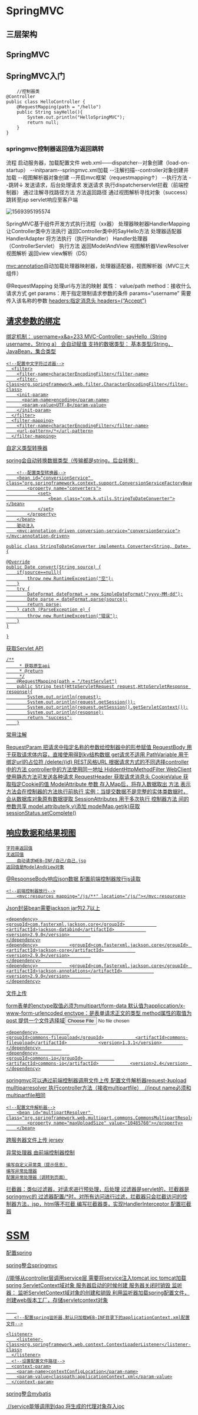 # SpringMVC

## 三层架构

## SpringMVC

## SpringMVC入门

```
	//控制器类
@Controller
public class HelloController {
    @RequestMapping(path = "/hello")
    public String sayHello(){
        System.out.println("HelloSpringMVC");
        return null;
    }
}
```

### springmvc控制器返回值为返回跳转

流程
	启动服务器，加载配置文件
		web.xml——dispatcher--对象创建（load-on-startup）
			--initparam--springmvc.xml加载
				--注解扫描--controller对象创建并加载
				--视图解析器对象创建
				--开启mvc框架（requestmapping↑）
					--执行方法
						--跳转↓
	发送请求，后台处理请求
		<a>发送请求
			执行dispatcherservlet拦截（前端控制器）
				通过注解寻找路径方法
					方法返回路径
						通过视图解析寻找对象（success）
							跳转至jsp
								servlet响应至客户端

![1569395195574](C:\Users\feketerigo\AppData\Roaming\Typora\typora-user-images\1569395195574.png)

SpringMVC基于组件开发方式执行流程（xx器）
	处理器映射器HandlerMapping
		让Controller类中方法执行
			返回Controller类中的SayHello方法
	处理器适配器HandlerAdapter
		将方法执行（执行Handler）
	Handler处理器（ControllerServlet）
		执行方法
			返回ModelAndView
	视图解析器ViewResolver
		视图解析
			返回view
	view解析（DS）

<mvc:annotation>自动加载处理器映射器，处理器适配器，视图解析器（MVC三大组件）

@RequestMapping 
	处理url与方法的映射
	属性：
		value/path
		method：接收什么请求方式
			<a>get
		params：用于指定限制请求参数的条件
        	params=“username” 需要传入该名称的参数
        		<a href="user/x?username=x">
        headers:指定消息头
        	headers={“Accept”}
        		 
## 请求参数的绑定
绑定机制：
	username=x&a=233
		MVC-Controller-
			sayHello（String username，String a）
				会自动赋值
支持的数据类型：
	基本类型/String，JavaBean，集合类型

```
<!--配置中文字符过滤器-->
  <filter>
    <filter-name>characterEncodingFilter</filter-name>
    <filter-class>org.springframework.web.filter.CharacterEncodingFilter</filter-class>
    <init-param>
      <param-name>encoding</param-name>
      <param-value>UTF-8</param-value>
    </init-param>
  </filter>
  <filter-mapping>
    <filter-name>characterEncodingFilter</filter-name>
    <url-pattern>/*</url-pattern>
  </filter-mapping>
```

自定义类型转换器

spring会自动转换数据类型（传输都是string，后台转换）
	

```
	<!--配置类型转换器-->
    <bean id="conversionService" class="org.springframework.context.support.ConversionServiceFactoryBean">
        <property name="converters">
            <set>
                <bean class="com.k.utils.StringToDateConverter"></bean>
            </set>
        </property>
    </bean>
    驱动注入
    <mvc:annotation-driven conversion-service="conversionService"></mvc:annotation-driven>
```

```
public class StringToDateConverter implements Converter<String, Date> {

@Override
public Date convert(String source) {
    if(source==null){
        throw new RuntimeException("空");
    }
    try {
        DateFormat dateFormat = new SimpleDateFormat("yyyy-MM-dd");
        Date parse = dateFormat.parse(source);
        return parse;
    } catch (ParseException e) {
        throw new RuntimeException("错误");
    }
}

}
```

获取Servlet API
	

```
/**
     * 获取原生api
     * @return
     */
    @RequestMapping(path = "/testServlet")
    public String test(HttpServletRequest request,HttpServletResponse response){
        System.out.println(request);
        System.out.println(request.getSession());
        System.out.println(request.getSession().getServletContext());
        System.out.println(response);
        return "success";
    }
```

常用注解

RequestParam
	把请求中指定名称的参数给控制器中的形参赋值
RequestBody
	用于获取请求体内容，直接使用得到kv结构数据
	get请求不适用
PathVariable
	用于绑定url的占位符
		/delete/{id}
REST风格URL
	根据请求方式的不同选择controller中的方法
    controller中的方法使用同一地址
HiddentHttpMethodFilter
	WebClient使用静态方法可发送各种请求
RequestHeader
	获取请求消息头
CookieValue
	获取指定Cookie的值
ModelAttribute
	参数
		存入Map后，将存入数据取出
	方法
		表示方法会在控制器的方法执行前执行
			实例：当提交数据不是完整的实体类数据时，会从数据库对象原有数据提取
SessionAttributes
	用于多次执行 控制器方法 间的参数共享
	model.attribute(k,v)添加
	modelMap.get(k)获取
	sessionStatus.setComplete()

## 响应数据和结果视图
	字符串返回值
	无返回值
		自动请求WEB—INF/自己/自己.jsp
	返回值是ModelAndView对象

@ResponseBody响应json数据
	配置前端控制器放行js读取

```
<!--前端控制器放行-->
    <mvc:resources mapping="/js/**" location="/js/"></mvc:resources>
```

Json封装bean需要jackson jar包2.7以上

```
<dependency>            			 		 <groupId>com.fasterxml.jackson.core</groupId>            <artifactId>jackson-databind</artifactId>            <version>2.9.0</version>        
</dependency>
<dependency>            <groupId>com.fasterxml.jackson.core</groupId>            <artifactId>jackson-core</artifactId>            <version>2.9.0</version>        
</dependency>        
<dependency>            <groupId>com.fasterxml.jackson.core</groupId>            <artifactId>jackson-annotations</artifactId>            <version>2.9.0</version>        
</dependency>
```

文件上传

form表单的enctype取值必须为multipart/form-data
	默认值为appliccation/x-www-form-urlencoded
		enctype：是表单请求正文的类型
	method属性的取值为post
	提供一个文件选择域<input type="file">

```
<dependency>            
<groupId>commons-fileupload</groupId>            <artifactId>commons-fileupload</artifactId>            <version>1.3.1</version>        
</dependency>        
<dependency>            
<groupId>commons-io</groupId>            
<artifactId>commons-io</artifactId>            <version>2.4</version>        
</dependency>
```

springmvc可以通过前端控制器调用文件上传
	配置文件解析器request-》upload
		mulltiparresolver
​	执行controller方法（接收multipartfile）
​		//input name必须和multipartfile相同

```
<!--配置文件解析器-->
    <bean id="multipartResolver" class="org.springframework.web.multipart.commons.CommonsMultipartResolver">
        <property name="maxUploadSize" value="10485760"></property>
    </bean>
```

跨服务器文件上传
	jersey
	
异常处理器
	由前端控制器控制
	
	编写自定义异常类（提示信息）
	编写异常处理器
	配置异常处理器（调转到页面）

拦截器：类似过滤器，对请求进行预处理，后处理
	过滤器是servlet的，拦截器是springmvc的
	过滤器配置/*时，对所有访问进行过滤，拦截器只会拦截访问的控制器方法，jsp，html等不拦截
		编写拦截器类，实现HandlerInterceptor
		配置拦截器
	

# SSM

配置spring

spring整合springmvc

//能够从controller层调用service层
需要将service注入tomcat ioc
	tomcat加载spring
		ServletContext域对象
			服务器启动的时候创建
			服务器关闭时销毁
		监听器：
			监听ServletContext域对象的创建和销毁
	利用监听器加载spring配置文件，创建web版本工厂，存储servletcontext对象

```
	
​	<!--配置spring监听器,默认只加载WEB-INF目录下的applicationContext.xml配置文件-->

```

```
<listener>
    <listener-class>org.springframework.web.context.ContextLoaderListener</listener-class>
  </listener>
  <!--设置配置文件路径-->
  <context-param>
    <param-name>contextConfigLocation</param-name>
    <param-value>classpath:applicationContext.xml</param-value>
  </context-param>
```

spring整合mybatis

​	//service能够调用到dao
	将生成的代理对象存入ioc















